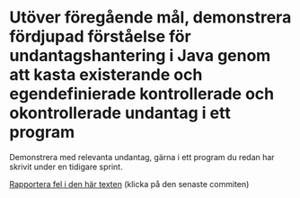 # Utöver föregående mål, demonstrera fördjupad förståelse för undantagshantering i Java genom att kasta existerande och egendefinierade kontrollerade och okontrollerade undantag i ett program

Demonstrera med relevanta undantag, gärna i ett program du redan
har skrivit under en tidigare sprint.

[Rapportera fel i den här texten](https://github.com/IOOPM-UU/achievements/commits/master/I25.md) (klicka på den senaste commiten)